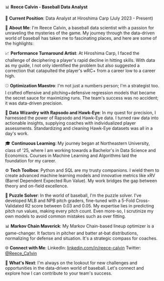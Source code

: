 📊 **Reece Calvin - Baseball Data Analyst**

🏢 **Current Position**: Data Analyst at Hiroshima Carp (July 2023 - Present)

🧠 **About Me**:
I'm Reece Calvin, a baseball data scientist with a passion for unraveling the mysteries of the game. My journey through the data-driven world of baseball has taken me to fascinating places, and here are some of the highlights:

📈 **Performance Turnaround Artist**:
At Hiroshima Carp, I faced the challenge of deciphering a player's rapid decline in hitting skills. With data as my guide, I not only identified the problem but also suggested a correction that catapulted the player's wRC+ from a career low to a career high.

⚾ **Optimization Maestro**:
I'm not just a numbers person; I'm a strategist too. I crafted offensive and pitching+defensive regression models that became the secret sauce for maximizing runs. The team's success was no accident; it was data-driven precision.

📡 **Data Wizardry with Rapsodo and Hawk-Eye**:
In my quest for precision, I harnessed the power of Rapsodo and Hawk-Eye data. I turned raw data into actionable insights, supplying coaches with individualized player assessments. Standardizing and cleaning Hawk-Eye datasets was all in a day's work.

🎓 **Continuous Learning**:
My journey began at Northeastern University, class of '25, where I am working towards a Bachelor's in Data Science and Economics. Courses in Machine Learning and Algorithms laid the foundation for my career.

⚙️ **Tech Toolbox**:
Python and SQL are my trusty companions. I wield them to create advanced machine learning models and innovative metrics like xRV (Barrel Dependent Expected Run Value). My work bridges the gap between theory and on-field excellence.

🧩 **Puzzle Solver**:
In the world of baseball, I'm the puzzle solver. I've developed MLB and NPB pitch graders, fine-tuned with a 5-Fold Cross-Validated R2 score between 0.03 and 0.05. My expertise lies in predicting pitch run values, making every pitch count. Even more-so, I scrutinize my own models to avoid common mistakes such as over fitting.

📊 **Markov Chain Maverick**:
My Markov Chain-based lineup optimizer is a game-changer. It factors in pitcher and batter at-bat distributions, normalizing for defense and situation. It's a strategic compass for coaches.

🌐 **Connect with Me**:
LinkedIn: [linkedin.com/in/reece-calvin](https://www.linkedin.com/in/reece-calvin/)
Twitter: [@Reece_Ca1vin](https://twitter.com/Reece_Ca1vin)

🔮 **What's Next**:
I'm always on the lookout for new challenges and opportunities in the data-driven world of baseball. Let's connect and explore how I can contribute to your team's success.

